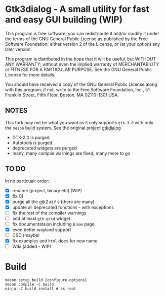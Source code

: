 # Gtk3dialog - A small utility for fast and easy GUI building (WIP)

This program is free software; you can redistribute it and/or modify
it under the terms of the GNU General Public License as published by
the Free Software Foundation; either version 2 of the License, or
(at your option) any later version.

This program is distributed in the hope that it will be useful,
but WITHOUT ANY WARRANTY; without even the implied warranty of
MERCHANTABILITY or FITNESS FOR A PARTICULAR PURPOSE.  See the
GNU General Public License for more details.

You should have received a copy of the GNU General Public License along
with this program; if not, write to the Free Software Foundation, Inc.,
51 Franklin Street, Fifth Floor, Boston, MA 02110-1301 USA.

## NOTES

This fork may not be what you want as it only supports `gtk-3.0` with
only the `meson` build system. See the original project [gtkdialog](https://github.com/puppylinux-woof-CE/gtkdialog)

- GTK-2.0 is purged
- Autotools is purged
- deprecated widgets are purged
- many, many compile warnings are fixed, many more to go

## TO DO

In no particualr order:

- [x] rename (project, binary etc) (WIP)
- [x] fix CI
- [x] purge all the gtk2 `#if` s (there are many)
- [x] update all deprecated functions - with exceptions
- [ ] fix the rest of the compiler warnings
- [ ] add at least `gtk-grid` widget
- [ ] fix documentataion including a `man` page
- [x] even better wayland support
- [ ] CSD (maybe)
- [x] fix examples and `html` docs for new name
- [ ] Wiki (added - WIP)

# Build

```
meson setup build [configure-options]
meson compile -C build
ninja -C build install # as root

```
